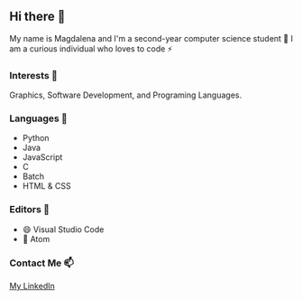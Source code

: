## Hi there 👋
 My name is Magdalena and I'm a second-year computer science student 👯 I am a curious individual who loves to code ⚡

### Interests 🤔
Graphics, Software Development, and Programing Languages.

### Languages 💬

- Python
- Java
- JavaScript
- C
- Batch 
- HTML & CSS

### Editors 🌱
- 😄 Visual Studio Code
- 🔭 Atom

### Contact Me 📫
[My LinkedIn](https://www.linkedin.com/in/magdalenadhima/)

<!--
**mdhima/mdhima** is a ✨ _special_ ✨ repository because its `README.md` (this file) appears on your GitHub profile.

Here are some ideas to get you started:

- 🔭 I’m currently working on improving my CSS, HTML and JavaScript skills
- 🌱 I’m currently learning C
- 👯 I’m looking to collaborate on ...
- 🤔 I’m looking for help with ...
- 💬 Ask me about ...
- 📫 How to reach me: https://www.linkedin.com/in/magdalenadhima/
- 😄 Pronouns: ...
- ⚡ Fun fact: I'm good using Python, Java and JavaScript
-->
